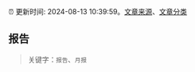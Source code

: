:alarm_clock: 更新时间: 2024-08-13 10:39:59。[文章来源](/README.md)、[文章分类](/TAGS.md)

## 报告


> 关键字：`报告`、`月报`



